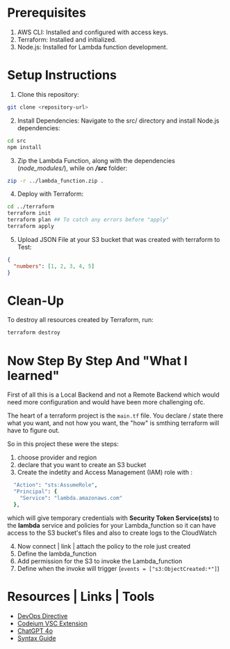 # **Prerequisites**

1. AWS CLI: Installed and configured with access keys.
2. Terraform: Installed and initialized.
3. Node.js: Installed for Lambda function development.

# **Setup Instructions**

1. Clone this repository:

```bash
git clone <repository-url>
```

2. Install Dependencies: Navigate to the src/ directory and install Node.js dependencies:

```bash
cd src
npm install
```

3. Zip the Lambda Function, along with the dependencies (_node_modules/_), while on **_/src_** folder:

```bash
zip -r ../lambda_function.zip .
```

4. Deploy with Terraform:

```bash
cd ../terraform
terraform init
terraform plan ## To catch any errors before "apply"
terraform apply
```

5. Upload JSON File at your S3 bucket that was created with terraform to Test:

```json
{
  "numbers": [1, 2, 3, 4, 5]
}
```

# Clean-Up

To destroy all resources created by Terraform, run:

```bash
terraform destroy
```

# Now Step By Step And "What I learned"

First of all this is a Local Backend and not a Remote Backend which would need more configuration and would have been more challenging ofc.

The heart of a terraform project is the `main.tf` file. You declare / state there what you want, and not how you want, the "how" is smthing terraform will have to figure out.

So in this project these were the steps:

1. choose provider and region
2. declare that you want to create an S3 bucket
3. Create the indetity and Access Management (IAM) role with :

```ruby
  "Action": "sts:AssumeRole",
  "Principal": {
    "Service": "lambda.amazonaws.com"
  },
```

which will give temporary credentials with **Security Token Service(sts)** to the **lambda** service and policies for your Lambda_function so it can have access to the S3 bucket's files and also to create logs to the CloudWatch

4. Now connect | link | attach the policy to the role just created
5. Define the lambda_function
6. Add permission for the S3 to invoke the Lambda_function
7. Define when the invoke will trigger (`events = ["s3:ObjectCreated:*"]`)

# Resources | Links | Tools

- [DevOps Directive](https://www.youtube.com/watch?v=7xngnjfIlK4&ab_channel=DevOpsDirective)
- [Codeium VSC Extension](https://codeium.com/)
- [ChatGPT 4o](https://www.chatgpt.com)
- [Syntax Guide](https://docs.github.com/en/get-started/writing-on-github/getting-started-with-writing-and-formatting-on-github/basic-writing-and-formatting-syntax)
